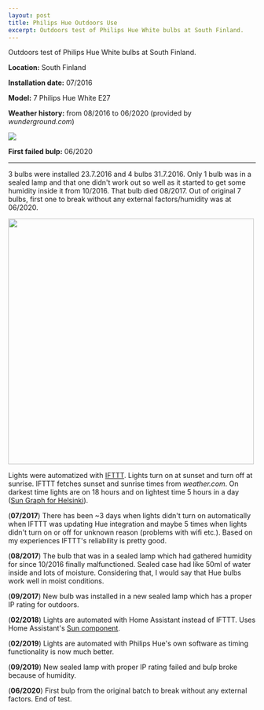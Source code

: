 ```yaml
---
layout: post
title: Philips Hue Outdoors Use
excerpt: Outdoors test of Philips Hue White bulbs at South Finland.
---
```


Outdoors test of Philips Hue White bulbs at South Finland.

__Location:__ South Finland

__Installation date:__ 07/2016

__Model:__ 7 Philips Hue White E27

__Weather history:__ from 08/2016 to 06/2020 (provided by _wunderground.com_)

<img src="https://www.wunderground.com/cgi-bin/histGraphAll?day=1&year=2016&month=8&dayend=30&yearend=2020&monthend=6&ID=EFHK&type=6&width=614" />

__First failed bulp:__ 06/2020

---

3 bulbs were installed 23.7.2016 and 4 bulbs 31.7.2016. Only 1 bulb was in a sealed lamp and that one didn't work out so well as it started to get some humidity inside it from 10/2016. That bulb died 08/2017. Out of original 7 bulbs, first one to break without any external factors/humidity was at 06/2020.

<img src="https://lh3.googleusercontent.com/VZLj4PPIIycd6OdS3LCcy5KHNXzQP6B0YLh-Bt_1Jfg-9APIrJs1wH-KR34WzvHFWlOQu3_OcRt0QM6FgJ6WA7SxkNd3Tx3m1kLhqPrG-rncRN444c4dfNacSvo-LznQBNybtGvCuiuffZ2Q0r3WElTtnN_Utff-g8pNBdpaySzrCG3OO1U9OvIq8SmER8w2LfvvD4WDZy8KgtmT-_Z2V9jHCGT4YtDHX8zT3Aw-2fr6llIVt9n6yoM6Wu_6rjKp9vgEZcq4q_xEOGfxX66aUMG5DulezsFkqWmsyQyBVMEwKgnI-jmnxMDlf_ekUgZfIwdyvYxkDK8SqfxYAatuS2zbrdesvpfCmzx33_953wlP0LtjY_XVcsxgglZhbS8eFdfJcjMDLU36OwXhOthienxeqiq_Ur6pD6rsKYsu6QPspqtp6470S_E-td5ZPGW5bSQ-j1eshTVZNz9Lg6KGWrvBcvBtZqIsxGtYAczOz01rxgQXs4f0kb9XjMPm5e92YrIFsKpUegpuJfX7f4TxkDCKdCBU2P7p5VbJ2VCxpYE4IK-cyL-ig2vk9QPUoCIYrE6o8SqjY7fTyxfe2CQlIsmdFeV1quVSU_ye5PeEHyhTG90rUnw6q861CWADsEWeePqZeNQzgHr6YPJeywq_PcBgJ_pSxNVdxJw-qACthJA=s1024-no" width="500px" />

Lights were automatized with [IFTTT](https://ifttt.com). Lights turn on at sunset and turn off at sunrise. IFTTT fetches sunset and sunrise times from _weather.com_. On darkest time lights are on 18 hours and on lightest time 5 hours in a day ([Sun Graph for Helsinki](https://www.timeanddate.com/sun/finland/helsinki)).

(__07/2017__) There has been ~3 days when lights didn't turn on automatically when IFTTT was updating Hue integration and maybe 5 times when lights didn't turn on or off for unknown reason (problems with wifi etc.). Based on my experiences IFTTT's reliability is pretty good.

(__08/2017__) The bulb that was in a sealed lamp which had gathered humidity for since 10/2016 finally malfunctioned. Sealed case had like 50ml of water inside and lots of moisture. Considering that, I would say that Hue bulbs work well in moist conditions.

(__09/2017__) New bulb was installed in a new sealed lamp which has a proper IP rating for outdoors.

(__02/2018__) Lights are automated with Home Assistant instead of IFTTT. Uses Home Assistant's [Sun component](https://home-assistant.io/components/sun/).

(__02/2019__) Lights are automated with Philips Hue's own software as timing functionality is now much better.

(__09/2019__) New sealed lamp with proper IP rating failed and bulp broke because of humidity.

(__06/2020__) First bulp from the original batch to break without any external factors. End of test.